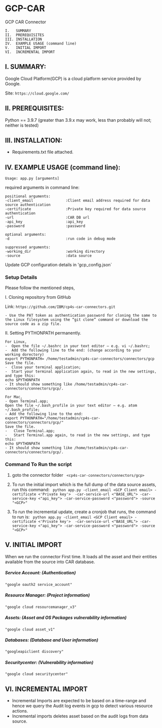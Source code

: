 # GCP-CAR

GCP CAR Connector
```
I.   SUMMARY
II.  PREREQUISITES
III. INSTALLATION
IV.  EXAMPLE USAGE (command line)
V.   INITIAL IMPORT
VI.  INCREMENTAL IMPORT
```
I. SUMMARY:
-----------------------------------------------------------------
Google Cloud Platform(GCP) is a cloud platform service provided by Google.

Site:   ```https://cloud.google.com/```

II. PREREQUISITES:
-----------------------------------------------------------------
Python == 3.9.7 (greater than 3.9.x may work, less than probably will not; neither is tested)

III. INSTALLATION:
-----------------------------------------------------------------
- Requirements.txt file attached.


IV. EXAMPLE USAGE (command line):
-----------------------------------------------------------------

```Usage: app.py [arguments]```

required arguments in command line:

```
positional arguments:
-client_email               :Client email address required for data source authentication
-certificate                :Private key required for data source authentication
-url                        :CAR DB url
-api_key                    :api_key
-password                   :password

optional arguments:
-d                          :run code in debug mode

suppressed arguments:
-working_dir                :working directory
-source                     :data source
```
Update GCP configuration details in 'gcp_config.json`
### Setup Details
Please follow the mentioned steps,

I.	Cloning repository from GitHub

Link: `````https://github.com/IBM/cp4s-car-connectors.git`````

    - Use the PAT token as authentication password for cloning the same to the Linux filesystem using the “git clone” command or download the source code as a zip file.

II.	Setting PYTHONPATH permanently.

    For Linux,
    -  Open the file ~/.bashrc in your text editor – e.g. vi ~/.bashrc;
    -  Add the following line to the end: (change according to your working dorectory)
    export PYTHONPATH= /home/testadmin/cp4s-car-connectors/connectors/gcp
    Save the file.
    -  Close your terminal application;
    -  Start your terminal application again, to read in the new settings, and type this:
    echo $PYTHONPATH
    - It should show something like /home/testadmin/cp4s-car-connectors/connectors/gcp/.
    
    For Mac,
    - Open Terminal.app;
    Open the file ~/.bash_profile in your text editor – e.g. atom ~/.bash_profile;
    - Add the following line to the end:
    export PYTHONPATH="/home/testadmin/cp4s-car-connectors/connectors/gcp/"
    Save the file.
    -	Close Terminal.app;
    -	Start Terminal.app again, to read in the new settings, and type this:
    echo $PYTHONPATH
    - It should show something like /home/testadmin/cp4s-car-connectors/connectors/gcp/.


### Command To Run the script

1. goto the connector folder ` <cp4s-car-connectors/connectors/gcp>`

2. To run the initial import which is the full dump of the data source assets, run this command:
   ` python app.py -client_email <GCP Client email> -certificate <'Private key'>  -car-service-url <"BASE_URL"> -car-service-key <"api_key"> -car-service-password <"password"> -source "<GCP>"`

3. To run the incremental update, create a cronjob that runs, the command to run is:
   ` python app.py -client_email <GCP Client email> -certificate <'Private key'>  -car-service-url <"BASE_URL"> -car-service-key <"api_key"> -car-service-password <"password"> -source "<GCP>"`

V. INITIAL IMPORT
-----------------------------------------------------------------
When we run the connector First time. It loads all the asset and their entities available from the source into CAR database.
##### Service Account: (Authentication)
    "google oauth2 service_account"
##### Resource Manager: (Project information)
    "google cloud resourcemanager_v3"
##### Assets: (Asset and OS Packages vulnerability information)
    "google cloud asset_v1"
##### Databases: (Database and User information)
    "googleapiclient discovery"
##### Securitycenter: (Vulnerability information)
    "google cloud securitycenter"

VI. INCREMENTAL IMPORT
-----------------------------------------------------------------
- Incremental Imports are expected to be based on a time-range and hence we query the Audit log events in gcp to detect various resource actions.
- Incremental imports deletes asset based on the audit logs from data source.
